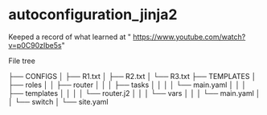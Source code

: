 # autoconfiguration_jinja2
Keeped a record of what  learned at " https://www.youtube.com/watch?v=p0C90zIbe5s"

File tree

├── CONFIGS
│   ├── R1.txt
│   ├── R2.txt
│   └── R3.txt
├── TEMPLATES
│   ├── roles
│   │   ├── router
│   │   │   ├── tasks
│   │   │   │   └── main.yaml
│   │   │   ├── templates
│   │   │   │   └── router.j2
│   │   │   └── vars
│   │   │       └── main.yaml
│   │   └── switch
│   └── site.yaml













